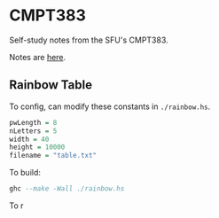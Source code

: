 # CMPT383

Self-study notes from the SFU's CMPT383.

Notes are [here](https://coursys.sfu.ca/2023su-cmpt-383-d1/pages/).

## Rainbow Table

To config, can modify these constants in `./rainbow.hs`.
```haskell
pwLength = 8
nLetters = 5
width = 40
height = 10000
filename = "table.txt"
```

To build:
```haskell
ghc --make -Wall ./rainbow.hs
```

To r
